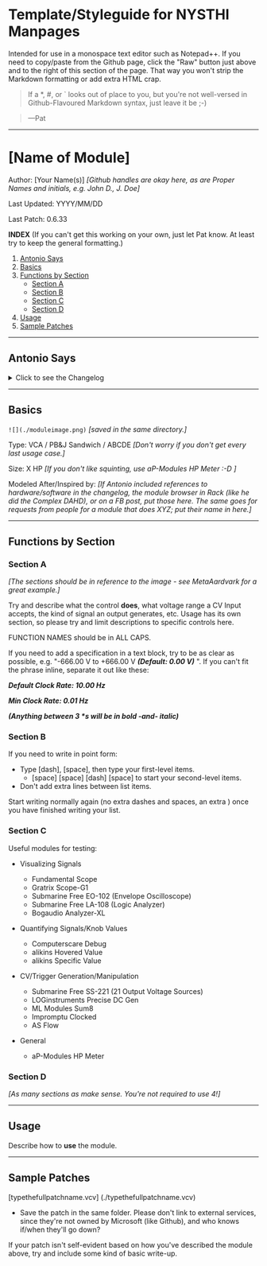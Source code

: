 # Template/Styleguide for NYSTHI Manpages

Intended for use in a monospace text editor such as Notepad++. If you need to copy/paste from the Github page, click the "Raw" button just above and to the right of this section of the page. That way you won't strip the Markdown formatting or add extra HTML crap.

>If a *, #, or ` looks out of place to you, but you're not well-versed in Github-Flavoured Markdown syntax, just leave it be ;-)

>—Pat

---

# [Name of Module]

Author: [Your Name(s)] *[Github handles are okay here, as are Proper Names and initials, e.g. John D., J. Doe]*

Last Updated: YYYY/MM/DD

Last Patch: 0.6.33

**INDEX** (If you can't get this working on your own, just let Pat know. At least try to keep the general formatting.)

1. [Antonio Says](#antonio-says)
2. [Basics](#basics)
3. [Functions by Section](#functions-by-section)
   - [Section A](#section-a)
   - [Section B](#section-b)
   - [Section C](#section-c)
   - [Section D](#section-d)
4. [Usage](#usage)
5. [Sample Patches](#sample-patches)

---

## Antonio Says

<details>
  <summary>Click to see the Changelog</summary>

```
	0.6.33
COPY/PASTE THE RELEVANT PATCHNOTES FROM THE LATEST PARSED CHANGELOG BETWEEN THE TICK MARKS

	0.666.antonio.works.way.too.fast
If it looks wonky, try a
    nd clean up 
extra         spaces, 
------- tabs, and carriage returns.
```

</details>

---

## Basics

`![](./moduleimage.png)` *[saved in the same directory.]*

Type: VCA / PB&J Sandwich / ABCDE *[Don't worry if you don't get every last usage case.]*

Size: X HP *[If you don't like squinting, use aP-Modules HP Meter :-D ]*

Modeled After/Inspired by: *[If Antonio included references to hardware/software in the changelog, the module browser in Rack (like he did the Complex DAHD), or on a FB post, put those here. The same goes for requests from people for a module that does XYZ; put their name in here.]*

---

## Functions by Section

### Section A

*[The sections should be in reference to the image - see MetaAardvark for a great example.]*

Try and describe what the control **does**, what voltage range a CV Input accepts, the kind of signal an output generates, etc. Usage has its own section, so please try and limit descriptions to specific controls here.

FUNCTION NAMES should be in ALL CAPS.

If you need to add a specification in a text block, try to be as clear as possible, e.g. "-666.00 V to +666.00 V ***(Default: 0.00 V)*** ". If you can't fit the phrase inline, separate it out like these:

***Default Clock Rate: 10.00 Hz***

***Min Clock Rate: 0.01 Hz***

***(Anything between 3 \*s will be in bold -and- italic)***

### Section B

If you need to write in point form:
- Type [dash], [space], then type your first-level items.
  - [space] [space] [dash] [space] to start your second-level items.
- Don't add extra lines between list items.

Start writing normally again (no extra dashes and spaces, an extra ) once you have finished writing your list.

### Section C

Useful modules for testing:

- Visualizing Signals
  - Fundamental Scope
  - Gratrix Scope-G1
  - Submarine Free EO-102 (Envelope Oscilloscope)
  - Submarine Free LA-108 (Logic Analyzer)
  - Bogaudio Analyzer-XL

- Quantifying Signals/Knob Values
  - Computerscare Debug
  - alikins Hovered Value
  - alikins Specific Value
  
- CV/Trigger Generation/Manipulation
  - Submarine Free SS-221 (21 Output Voltage Sources)
  - LOGinstruments Precise DC Gen
  - ML Modules Sum8
  - Impromptu Clocked
  - AS Flow
  
- General
  - aP-Modules HP Meter

### Section D

*[As many sections as make sense. You're not required to use 4!]*

---

## Usage

Describe how to **use** the module. 

---

## Sample Patches

\[typethefullpatchname.vcv] \(\./typethefullpatchname.vcv) 

- Save the patch in the same folder. Please don't link to external services, since they're not owned by Microsoft (like Github), and who knows if/when they'll go down?

If your patch isn't self-evident based on how you've described the module above, try and include some kind of basic write-up.
